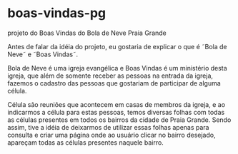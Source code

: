 # boas-vindas-pg
 projeto do Boas Vindas do Bola de Neve Praia Grande

 Antes de falar da idéia do projeto, eu gostaria de explicar o que é ˜Bola de Neve˜ e ˜Boas Vindas˜.

 Bola de Neve é uma igreja evangélica e Boas Vindas é um ministério desta igreja, que além de somente receber as pessoas na entrada da igreja, fazemos o cadastro das pessoas que gostariam de participar de alguma célula.

 Célula são reuniões que acontecem em casas de membros da igreja, e ao indicarmos a célula para estas pessoas, temos diversas folhas com todas as células presentes em todos os bairros da cidade de Praia Grande. Sendo assim, tive a idéia de deixarmos de utilizar essas folhas apenas para consulta e criar uma página onde ao usuário clicar no bairro desejado, apareçam todas as células presentes naquele bairro.
